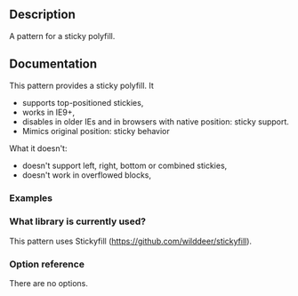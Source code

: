 ## Description

A pattern for a sticky polyfill.

## Documentation

This pattern provides a sticky polyfill. It

- supports top-positioned stickies,
- works in IE9+,
- disables in older IEs and in browsers with native position: sticky support.
- Mimics original position: sticky behavior

What it doesn't:

- doesn't support left, right, bottom or combined stickies,
- doesn't work in overflowed blocks,

### Examples



### What library is currently used?

This pattern uses Stickyfill (https://github.com/wilddeer/stickyfill).



### Option reference

There are no options.
